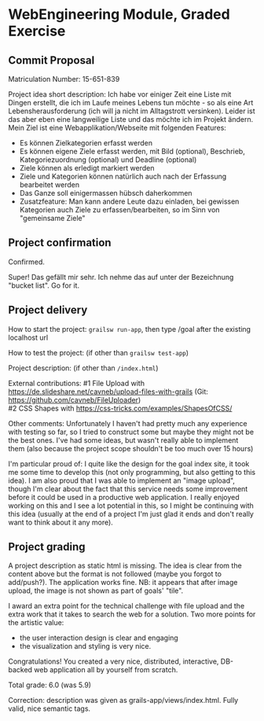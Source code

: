 # WebEngineering Module, Graded Exercise

## Commit Proposal

Matriculation Number: 15-651-839

Project idea short description:
Ich habe vor einiger Zeit eine Liste mit Dingen erstellt, die ich im
Laufe meines Lebens tun möchte - so als eine Art Lebensherausforderung
(ich will ja nicht im Alltagstrott versinken). Leider ist das aber
eben eine langweilige Liste und das möchte ich im Projekt ändern.
Mein Ziel ist eine Webapplikation/Webseite mit folgenden Features:
- Es können Zielkategorien erfasst werden
- Es können eigene Ziele erfasst werden, mit Bild (optional), Beschrieb, Kategoriezuordnung (optional) und Deadline (optional)
- Ziele können als erledigt markiert werden
- Ziele und Kategorien können natürlich auch nach der Erfassung bearbeitet werden
- Das Ganze soll einigermassen hübsch daherkommen
- Zusatzfeature: Man kann andere Leute dazu einladen, bei gewissen Kategorien auch Ziele zu erfassen/bearbeiten, so im Sinn von "gemeinsame Ziele"



## Project confirmation

Confirmed.

Super! Das gefällt mir sehr. Ich nehme das auf unter der Bezeichnung "bucket list".
Go for it.


## Project delivery <to be filled by student>

How to start the project: `grailsw run-app`, then type /goal after the existing localhost url

How to test the project:  (if other than `grailsw test-app`)

Project description:      (if other than `/index.html`)

External contributions:    #1 File Upload with https://de.slideshare.net/cavneb/upload-files-with-grails
                           (Git: https://github.com/cavneb/FileUploader) <br />
                           #2 CSS Shapes with https://css-tricks.com/examples/ShapesOfCSS/

Other comments:             Unfortunately I haven't had pretty much any experience with testing so far, so I tried to construct some but maybe they might not be the best ones. I've had some ideas, but wasn't really able to implement them (also because the project scope shouldn't be too much over 15 hours)

I'm particular proud of:    I quite like the design for the goal index site, it took me some time to develop this (not only programming, but also getting to this idea). I am also proud that I was able to implement an "image upload", though I'm clear about the fact that this service needs some improvement before it could be used in a productive web application. I really enjoyed working on this and I see a lot potential in this, so I might be continuing with this idea (usually at the end of a project I'm just glad it ends and don't really want to think about it any more).


## Project grading 

A project description as static html is missing. The idea is clear from the content above
but the format is not followed (maybe you forgot to add/push?).
The application works fine. 
NB: it appears that after image upload, the image is not shown as part of goals' "tile".

I award an extra point for the technical challenge with file upload and the extra work
that it takes to search the web for a solution.
Two more points for the artistic value: 
- the user interaction design is clear and engaging
- the visualization and styling is very nice.

Congratulations!
You created a very nice, distributed, interactive, DB-backed web application all by
yourself from scratch.

Total grade: 6.0 (was 5.9)

Correction: description was given as grails-app/views/index.html. Fully valid, nice semantic tags.